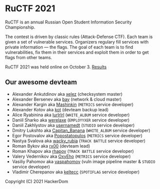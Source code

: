 # RuCTF 2021

RuCTF is an annual Russian Open Student Information Security Championship.

The contest is driven by classic rules (Attack-Defense CTF). Each team is given a set of vulnerable services. Organizers regulary fill services with private information — the flags. The goal of each team is to find vulnerabilities, fix them in their services and exploit them in order to get flags from other teams.

RuCTF 2021 was held online on October 3. [Results](https://ructf.org/2021/scoreboard)

## Our awesome devteam

- Alexander Ankutdinov aka [xelez](https://github.com/xelez) (checksystem master)
- Alexander Bersenev aka [bay](https://github.com/alexbers) (network & cloud master)
- Alexander Kargin aka [Mashinkin](https://github.com/AlexanderKargin) (```METRICS``` service developer)
- Alexander Kotov aka [kot](https://github.com/orgs/HackerDom/people/kot) (devteam backup lead)
- Alice Ryabinina aka [lurlrlrl](https://github.com/lurlrlrl) (```WHITE_ALBUM``` service developer)
- Daniil Sharko aka [werelaxe](https://github.com/werelaxe) (```EMPLOYYXER``` service developer)
- Daniil Zakhlystov aka [usernamedt](https://github.com/usernamedt) (```STUDIO``` service developer)
- Dmitry Lukshto aka [Capitan_Banana](https://github.com/capitanbanana) (```WHITE_ALBUM``` service developer)
- Egor Postovalov aka [Popostatopulos](https://github.com/Popostatopulos) (```METRICS``` service developer)
- Nastya Svalova aka [wacky_rubia](https://github.com/SvalovaNastya) (```TRACK BATTLE``` service developer)
- Roman Bykov aka [rx00](https://github.com/orgs/HackerDom/people/rx00) (devteam lead)
- Roman Khapov aka [rhapov](https://github.com/rkhapov) (```TRACK BATTLE``` service developer)
- Valery Vedernikov aka [OxyEho](https://github.com/OxyEho) (```METRICS``` service developer)
- Vasiliy Pahomov aka [vaspahomov](https://github.com/vaspahomov) (vuln image pipeline master & ```STUDIO``` service developer)
- Vladimir Cherepanov aka [keltecc](https://github.com/keltecc) (```SPOTIFLAG``` service developer)

Copyright (C) 2021 HackerDom
